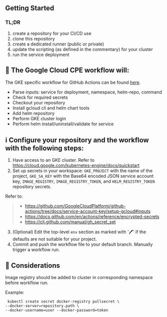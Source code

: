 ## Getting Started

### TL;DR
1. create a repository for your CI/CD use
2. clone this repository
3. create a dedicated runner (public or private)
4. update the scripting (as defined in the commentary) for your cluster
5. run the service deployment

## 💁 The Google Cloud CPE workflow will:

The GKE specific workflow for GitHub Actions can be found [here](/.github/workflows/deploy_service_gke.yaml).

- Parse inputs: service for deployment, namespace, helm-repo, command
- Check for required secrets
- Checkout your repository
- Install gcloud cli and helm chart tools
- Add helm repository
- Perform GKE cluster login
- Perform helm install/uninstall/validate for service

## ℹ️ Configure your repository and the workflow with the following steps:
1. Have access to an GKE cluster. Refer to https://cloud.google.com/kubernetes-engine/docs/quickstart
2. Set up secrets in your workspace: `GKE_PROJECT` with the name of the project, `GKE_SA_KEY` with the Base64 encoded JSON service account key, `IMAGE_REGISTRY`, `IMAGE_REGISTRY_TOKEN`, and `HELM_REGISTRY_TOKEN` repository secrets. 

Refer to:
> - https://github.com/GoogleCloudPlatform/github-actions/tree/docs/service-account-key/setup-gcloud#inputs
> - https://docs.github.com/en/actions/reference/encrypted-secrets
> - https://cli.github.com/manual/gh_secret_set
3. (Optional) Edit the top-level `env` section as marked with '🖊️' if the defaults are not suitable for your project.
4. Commit and push the workflow file to your default branch. Manually trigger a workflow run.


## 📃 Considerations
Image registry should be added to cluster in corresponding namespace before workflow run.

Example:
```
 kubectl create secret docker-registry pullsecret \
--docker-server=repository.path \
--docker-username=user --docker-password=token
```